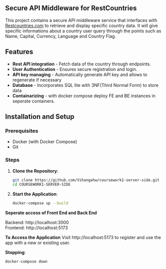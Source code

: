 ## Secure API Middleware for RestCountries

This project contains a secure API middleware service that interfaces with [Restcountries.com](https://restcountries.com/) to retrieve and display specific country data. It will give specific informations about a country user query through the points such as Name, Capital, Currency, Language and Country Flag.

##  Features

- **Rest API integration** - Fetch data of the country through endpoints.
- **User Authentication** - Ensures secure registration and login.
- **API key managing** - Automatically generate API key and allows to regenerate if necessary
- **Database** - Incorporates SQL lite with 3NF(Third Normal Form) to store data
- **Containarizing** - with docker compose deploy FE and BE instances in seperate containers.

## Installation and Setup

### Prerequisites

- Docker (with Docker Compose)
- Git

### Steps

1. **Clone the Repository**:
   ```bash
   git clone https://github.com/Vihangahw/coursework1-server-side.git
   cd COURSEWORK1-SERVER-SIDE
2. **Start the Application**:

    ```bash
   docker-compose up --build
   

**Seperate access of Front End and Back End**

Backend: http://localhost:3000 <br>
Frontend: http://localhost:5173 <br>

**To Access the Application**
Visit http://localhost:5173 to register and use the app with a new or existing user.

**Stopping**:

 ```bash
 docker-compose down